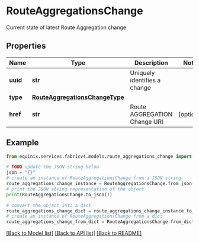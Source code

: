 # RouteAggregationsChange

Current state of latest Route Aggregation change

## Properties

Name | Type | Description | Notes
------------ | ------------- | ------------- | -------------
**uuid** | **str** | Uniquely identifies a change | 
**type** | [**RouteAggregationsChangeType**](RouteAggregationsChangeType.md) |  | 
**href** | **str** | Route AGGREGATION Change URI | [optional] 

## Example

```python
from equinix.services.fabricv4.models.route_aggregations_change import RouteAggregationsChange

# TODO update the JSON string below
json = "{}"
# create an instance of RouteAggregationsChange from a JSON string
route_aggregations_change_instance = RouteAggregationsChange.from_json(json)
# print the JSON string representation of the object
print(RouteAggregationsChange.to_json())

# convert the object into a dict
route_aggregations_change_dict = route_aggregations_change_instance.to_dict()
# create an instance of RouteAggregationsChange from a dict
route_aggregations_change_from_dict = RouteAggregationsChange.from_dict(route_aggregations_change_dict)
```
[[Back to Model list]](../README.md#documentation-for-models) [[Back to API list]](../README.md#documentation-for-api-endpoints) [[Back to README]](../README.md)


